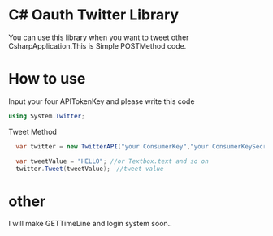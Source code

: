 # C# Oauth Twitter Library
You can use this library when you want to tweet other CsharpApplication.This is Simple POSTMethod code.
# How to use
Input your four APITokenKey and please write this code

```C#
using System.Twitter;
```
Tweet Method
```C#
  var twitter = new TwitterAPI("your ConsumerKey","your ConsumerKeySecret","your AccessToken","your AccessTokenSecret");

  var tweetValue = "HELLO"; //or Textbox.text and so on
  twitter.Tweet(tweetValue);　//tweet value
```
            
# other
I will make GETTimeLine and login system soon..
